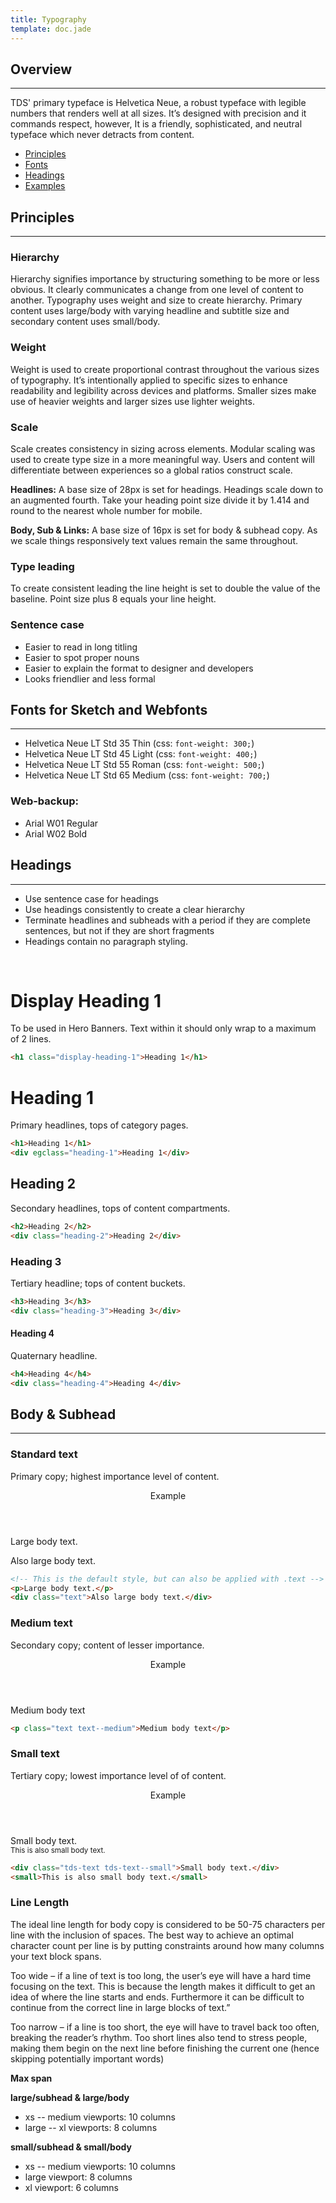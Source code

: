 ```yaml
---
title: Typography
template: doc.jade
---
```


## Overview

---

TDS' primary typeface is Helvetica Neue, a robust typeface with legible numbers that renders well at all sizes. It’s designed with precision and it commands respect, however, It is a friendly, sophisticated, and neutral typeface which never detracts from content.

* [Principles](#principles)
* [Fonts](#fonts)
* [Headings](#headings)
* [Examples](/examples/typography.html)


## Principles

---

### Hierarchy

Hierarchy signifies importance by structuring something to be more or less obvious. It clearly communicates a change from one level of content to another. Typography uses weight and size to create hierarchy. Primary content uses large/body with varying headline and subtitle size and secondary content uses small/body.

### Weight

Weight is used to create proportional contrast throughout the various sizes of typography. It’s intentionally applied to specific sizes to enhance readability and legibility across devices and platforms. Smaller sizes make use of heavier weights and larger sizes use lighter weights.

### Scale

Scale creates consistency in sizing across elements. Modular scaling was used to create type size in a more meaningful way. Users and content will differentiate between experiences so a global ratios construct scale.

**Headlines:** A base size of 28px is set for headings. Headings scale down to an augmented fourth. Take your heading point size divide it by 1.414 and round to the nearest whole number for mobile.

**Body, Sub & Links:** A base size of 16px is set for body & subhead copy. As we scale things responsively text values remain the same throughout.

### Type leading

To create consistent leading the line height is set to double the value of the baseline. Point size plus 8 equals your line height.

### Sentence case

* Easier to read in long titling
* Easier to spot proper nouns
* Easier to explain the format to designer and developers
* Looks friendlier and less formal


## Fonts for Sketch and Webfonts
---

- Helvetica Neue LT Std 35 Thin (css: `font-weight: 300;`)
- Helvetica Neue LT Std 45 Light (css: `font-weight: 400;`)
- Helvetica Neue LT Std 55 Roman (css: `font-weight: 500;`)
- Helvetica Neue LT Std 65 Medium (css: `font-weight: 700;`)

### Web-backup:

- Arial W01 Regular
- Arial W02 Bold


## Headings

---

- Use sentence case for headings
- Use headings consistently to create a clear hierarchy
- Terminate headlines and subheads with a period if they are complete sentences, but not if they are short fragments
- Headings contain no paragraph styling.


<br>

# Display Heading 1

To be used in Hero Banners. Text within it should only wrap to a maximum of 2 lines.

```html
<h1 class="display-heading-1">Heading 1</h1>
```

# Heading 1

Primary headlines, tops of category pages.

```html
<h1>Heading 1</h1>
<div egclass="heading-1">Heading 1</div>
```

## Heading 2

Secondary headlines, tops of content compartments.

```html
<h2>Heading 2</h2>
<div class="heading-2">Heading 2</div>
```

### Heading 3

Tertiary headline; tops of content buckets.

```html
<h3>Heading 3</h3>
<div class="heading-3">Heading 3</div>
```

#### Heading 4

Quaternary headline.

```html
<h4>Heading 4</h4>
<div class="heading-4">Heading 4</div>
```

## Body & Subhead

---

### Standard text

Primary copy; highest importance level of content.

<div class="example example--type">
    <header class="heading-3">Example</header>
    <p>Large body text.</p>
    <div class="text">Also large body text.</div>
</div>

```html
<!-- This is the default style, but can also be applied with .text -->
<p>Large body text.</p>
<div class="text">Also large body text.</div>
```

### Medium text

Secondary copy; content of lesser importance.

<div class="example example--type">
    <header class="heading-3">Example</header>
    <p class="text text--medium">Medium body text</p>
</div>

```html
<p class="text text--medium">Medium body text</p>
```

### Small text

Tertiary copy; lowest importance level of of content.

<div class="example example--type">
    <header class="heading-3">Example</header>
    <div class="tds-text tds-text--small">Small body text.</div>
    <small>This is also small body text.</small>
</div>

```html
<div class="tds-text tds-text--small">Small body text.</div>
<small>This is also small body text.</small>
```

### Line Length

The ideal line length for body copy is considered to be 50-75 characters per line with the inclusion of spaces. The best way to achieve an optimal character count per line is by putting constraints around how many columns your text block spans.

Too wide – if a line of text is too long, the user’s eye will have a hard time focusing on the text. This is because the length makes it difficult to get an idea of where the line starts and ends. Furthermore it can be difficult to continue from the correct line in large blocks of text.”

Too narrow – if a line is too short, the eye will have to travel back too often, breaking the reader’s rhythm. Too short lines also tend to stress people, making them begin on the next line before finishing the current one (hence skipping potentially important words)

**Max span**

**large/subhead & large/body**

* xs -- medium viewports: 10 columns
* large -- xl viewports: 8 columns

**small/subhead & small/body**

* xs -- medium viewports: 10 columns
* large viewport: 8 columns
* xl viewport: 6 columns
